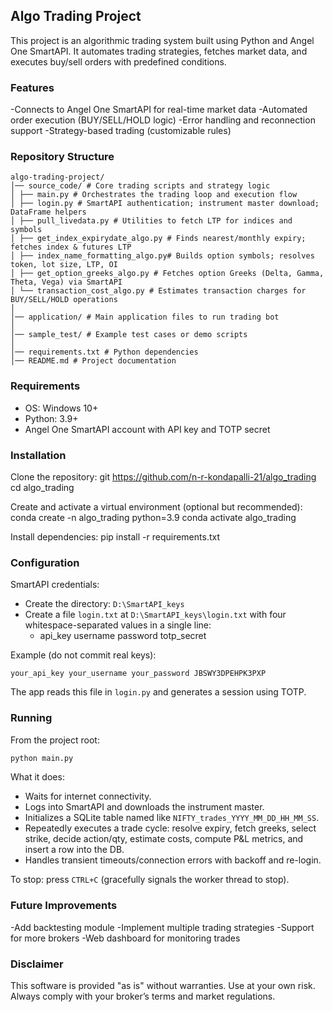 ## Algo Trading Project

This project is an algorithmic trading system built using Python and Angel One SmartAPI. It automates trading strategies, fetches market data, and executes buy/sell orders with predefined conditions.

### Features
-Connects to Angel One SmartAPI for real-time market data
-Automated order execution (BUY/SELL/HOLD logic)
-Error handling and reconnection support
-Strategy-based trading (customizable rules)

### Repository Structure
  ```
  algo-trading-project/
  │── source_code/ # Core trading scripts and strategy logic
  │ ├── main.py # Orchestrates the trading loop and execution flow
  │ ├── login.py # SmartAPI authentication; instrument master download; DataFrame helpers
  │ ├── pull_livedata.py # Utilities to fetch LTP for indices and symbols
  │ ├── get_index_expirydate_algo.py # Finds nearest/monthly expiry; fetches index & futures LTP
  │ ├── index_name_formatting_algo.py# Builds option symbols; resolves token, lot size, LTP, OI
  │ ├── get_option_greeks_algo.py # Fetches option Greeks (Delta, Gamma, Theta, Vega) via SmartAPI
  │ └── transaction_cost_algo.py # Estimates transaction charges for BUY/SELL/HOLD operations
  │
  │── application/ # Main application files to run trading bot
  │
  │── sample_test/ # Example test cases or demo scripts
  │
  │── requirements.txt # Python dependencies
  │── README.md # Project documentation
  ```
  

### Requirements
- OS: Windows 10+
- Python: 3.9+
- Angel One SmartAPI account with API key and TOTP secret

### Installation
Clone the repository:
git https://github.com/n-r-kondapalli-21/algo_trading
cd algo_trading

Create and activate a virtual environment (optional but recommended):
conda create -n algo_trading python=3.9
conda activate algo_trading

Install dependencies:
pip install -r requirements.txt

### Configuration
  SmartAPI credentials:
- Create the directory: `D:\SmartAPI_keys`
- Create a file `login.txt` at `D:\SmartAPI_keys\login.txt` with four whitespace-separated values in a single line:
  - api_key username password totp_secret

Example (do not commit real keys):
```
your_api_key your_username your_password JBSWY3DPEHPK3PXP
```
The app reads this file in `login.py` and generates a session using TOTP.

### Running
From the project root:

```bash
python main.py
```
What it does:
- Waits for internet connectivity.
- Logs into SmartAPI and downloads the instrument master.
- Initializes a SQLite table named like `NIFTY_trades_YYYY_MM_DD_HH_MM_SS`.
- Repeatedly executes a trade cycle: resolve expiry, fetch greeks, select strike, decide action/qty, estimate costs, compute P&L metrics, and        insert a row into the DB.
- Handles transient timeouts/connection errors with backoff and re-login.

To stop: press `CTRL+C` (gracefully signals the worker thread to stop).

### Future Improvements
-Add backtesting module
-Implement multiple trading strategies
-Support for more brokers
-Web dashboard for monitoring trades

### Disclaimer
This software is provided "as is" without warranties. Use at your own risk. Always comply with your broker’s terms and market regulations.

